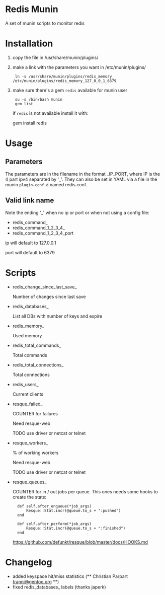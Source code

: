 Redis Munin
===========

A set of munin scripts to monitor redis

Installation
============

1. copy the file in /usr/share/munin/plugins/
2. make a link with the parameters you want in /etc/munin/plugins/

        ln -s /usr/share/munin/plugins/redis_memory_ /etc/munin/plugins/redis_memory_127_0_0_1_6379
        
3. make sure there's a gem `redis` available for munin user

        su -s /bin/bash munin
        gem list
        
    if `redis` is not available install it with:

     gem install redis

Usage
==========

Parameters
-------

The parameters are in the filename in the format \_IP\_PORT, where IP is the 4 part ipv4 separated by '\_'.
They can also be set in YAML via a file in the munin `plugin-conf.d` named redis.conf.  

Valid link name
---------------

Note the ending '\_' when no ip or port or when not using a config file:

* redis\_command\_
* redis\_command\_1\_2\_3\_4\_
* redis\_command\_1\_2\_3\_4\_port

ip will default to 127.0.0.1

port will default to 6379

Scripts
=======

* redis\_change\_since\_last\_save\_

    Number of changes since last save

* redis\_databases\_

    List all DBs with number of keys and expire

* redis\_memory\_

    Used memory

* redis\_total\_commands\_

    Total commands

* redis\_total\_connections\_

    Total connections

* redis\_users\_

    Current clients

* resque\_failed\_

    COUNTER for failures

    Need resque-web

    TODO use driver or netcat or telnet 

* resque\_workers\_

    % of working workers

    Need resque-web

    TODO use driver or netcat or telnet

* resque\_queues\_

    COUNTER for in / out jobs per queue.
    This ones needs some hooks to create the stats:

        def self.after_enqueue(*job_args)
            Resque::Stat.incr(@queue.to_s + ":pushed")
        end

        def self.after_perform(*job_args)
            Resque::Stat.incr(@queue.to_s + ":finished")
        end
        
    https://github.com/defunkt/resque/blob/master/docs/HOOKS.md

Changelog
=======

 * added keyspace hit/miss statistics (** Christian Parpart <trapni@gentoo.org> **)
 * fixed redis\_databases\_ labels (thanks japerk)

